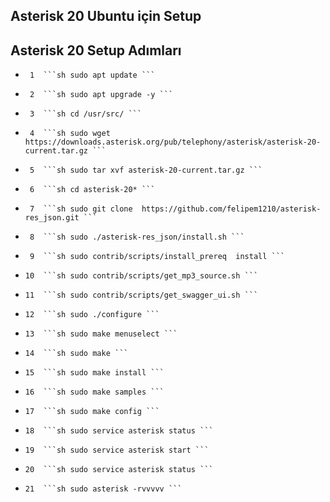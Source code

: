 ## Asterisk 20 Ubuntu için Setup


## Asterisk 20 Setup Adımları 
-	   1  ```sh sudo apt update ```
-	   2  ```sh sudo apt upgrade -y ```
-	   3  ```sh cd /usr/src/ ```
-	   4  ```sh sudo wget https://downloads.asterisk.org/pub/telephony/asterisk/asterisk-20-current.tar.gz ```
-	   5  ```sh sudo tar xvf asterisk-20-current.tar.gz ```
-	   6  ```sh cd asterisk-20* ```
-	   7  ```sh sudo git clone  https://github.com/felipem1210/asterisk-res_json.git ```
-	   8  ```sh sudo ./asterisk-res_json/install.sh ```
-	   9  ```sh sudo contrib/scripts/install_prereq  install ```
-	  10  ```sh sudo contrib/scripts/get_mp3_source.sh ```
-	  11  ```sh sudo contrib/scripts/get_swagger_ui.sh ```
-	  12  ```sh sudo ./configure ```
-	  13  ```sh sudo make menuselect ```
-	  14  ```sh sudo make ```
-	  15  ```sh sudo make install ```
-	  16  ```sh sudo make samples ```
-	  17  ```sh sudo make config ```
-	  18  ```sh sudo service asterisk status ```
-	  19  ```sh sudo service asterisk start ```
-	  20  ```sh sudo service asterisk status ```
-	  21  ```sh sudo asterisk -rvvvvv ```